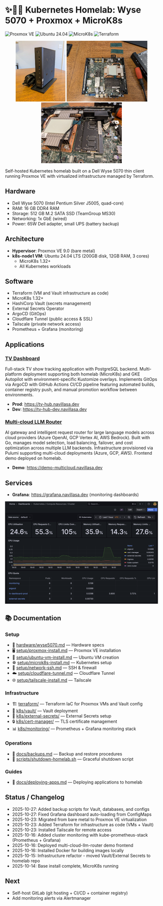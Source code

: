 # ✨😶‍🌫️ Kubernetes Homelab: Wyse 5070 + Proxmox + MicroK8s

![Proxmox VE](https://img.shields.io/badge/Proxmox-VE%209.0-orange?logo=proxmox)
![Ubuntu 24.04](https://img.shields.io/badge/Ubuntu-24.04-orange?logo=ubuntu)
![MicroK8s](https://img.shields.io/badge/MicroK8s-1.32%2B-blue?logo=kubernetes)
![Terraform](https://img.shields.io/badge/Terraform-IaC-purple?logo=terraform)

<p align="center">
  <img src="docs/photos/dell_wyse.jpg" height="200">
  <img src="docs/photos/inside_case.jpg" height="200">
  <img src="docs/photos/ram_upgrade.jpg" height="200">
</p>

Self-hosted Kubernetes homelab built on a Dell Wyse 5070 thin client running Proxmox VE with virtualized infrastructure managed by Terraform.

## Hardware
- Dell Wyse 5070 (Intel Pentium Silver J5005, quad-core)
- RAM: 16 GB DDR4 RAM
- Storage: 512 GB M.2 SATA SSD (TeamGroup MS30)
- Networking: 1x GbE (wired)
- Power: 65W Dell adapter, small UPS (battery backup)

## Architecture
- **Hypervisor**: Proxmox VE 9.0 (bare metal)
- **k8s-node1 VM**: Ubuntu 24.04 LTS (200GB disk, 12GB RAM, 3 cores)
  - MicroK8s 1.32+
  - All Kubernetes workloads

## Software
- Terraform (VM and Vault infrastructure as code)
- MicroK8s 1.32+
- HashiCorp Vault (secrets management)
- External Secrets Operator
- ArgoCD (GitOps)
- Cloudflare Tunnel (public access & SSL)
- Tailscale (private network access)
- Prometheus + Grafana (monitoring)

## Applications

### [TV Dashboard](https://github.com/navillasa/tv-dashboard-k8s)
Full-stack TV show tracking application with PostgreSQL backend. Multi-platform deployment supporting both homelab (MicroK8s) and GKE Autopilot with environment-specific Kustomize overlays. Implements GitOps via ArgoCD with GitHub Actions CI/CD pipeline featuring automated builds, container registry push, and manual promotion workflow between environments.

- **Prod**: https://tv-hub.navillasa.dev
- **Dev**: https://tv-hub-dev.navillasa.dev

### [Multi-cloud LLM Router](https://github.com/navillasa/multi-cloud-llm-router)
AI gateway and intelligent request router for large language models across cloud providers (Azure OpenAI, GCP Vertex AI, AWS Bedrock). Built with Go, manages model selection, load balancing, failover, and cost optimization across multiple LLM backends. Infrastructure provisioned via Pulumi supporting multi-cloud deployments (Azure, GCP, AWS). Frontend demo deployed on homelab.

- **Demo**: https://demo-multicloud.navillasa.dev

## Services
- **Grafana**: https://grafana.navillasa.dev (monitoring dashboards)

<p align="center">
  <img src="docs/photos/dashboard-k8s-compute-resources-cluster.png" alt="Grafana Kubernetes Dashboard" width="800">
</p>

## 📚 Documentation

### Setup
- 🧠 [hardware/wyse5070.md](hardware/wyse5070.md) — Hardware specs
- 🖥️ [setup/proxmox-install.md](setup/proxmox-install.md) — Proxmox VE installation
- 💽 [setup/ubuntu-vm-install.md](setup/ubuntu-vm-install.md) — Ubuntu VM creation
- ☸️ [setup/microk8s-install.md](setup/microk8s-install.md) — Kubernetes setup
- 🔑 [setup/network-ssh.md](setup/network-ssh.md) — SSH & firewall
- ☁️ [setup/cloudflare-tunnel.md](setup/cloudflare-tunnel.md) — Cloudflare Tunnel
- 🌐 [setup/tailscale-install.md](setup/tailscale-install.md) — Tailscale

### Infrastructure
- 🏗️ [terraform/](terraform/) — Terraform IaC for Proxmox VMs and Vault config
- 🔐 [k8s/vault/](k8s/vault/) — Vault deployment
- 🔑 [k8s/external-secrets/](k8s/external-secrets/) — External Secrets setup
- 🔒 [k8s/cert-manager/](k8s/cert-manager/) — TLS certificate management
- 📊 [k8s/monitoring/](k8s/monitoring/) — Prometheus + Grafana monitoring stack

### Operations
- 💾 [docs/backups.md](docs/backups.md) — Backup and restore procedures
- 🔌 [scripts/shutdown-homelab.sh](scripts/shutdown-homelab.sh) — Graceful shutdown script

### Guides
- 🚀 [docs/deploying-apps.md](docs/deploying-apps.md) — Deploying applications to homelab

## Status / Changelog
- 2025-10-27: Added backup scripts for Vault, databases, and configs
- 2025-10-27: Fixed Grafana dashboard auto-loading from ConfigMaps
- 2025-10-23: Migrated from bare metal to Proxmox VE virtualization
- 2025-10-23: Added Terraform for infrastructure as code (VMs + Vault)
- 2025-10-23: Installed Tailscale for remote access
- 2025-10-16: Added cluster monitoring with kube-prometheus-stack (Prometheus + Grafana)
- 2025-10-16: Deployed multi-cloud-llm-router demo frontend
- 2025-10-16: Installed Docker for building images locally
- 2025-10-15: Infrastructure refactor - moved Vault/External Secrets to homelab repo
- 2025-10-14: Base install complete, MicroK8s running

## Next
- Self-host GitLab (git hosting + CI/CD + container registry)
- Add monitoring alerts via Alertmanager
